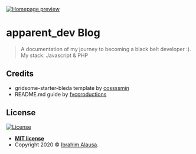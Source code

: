<a href="https://www.apparentdev.com/"><img src="https://res.cloudinary.com/onekioskcloud/image/upload/v1582977553/nydw9rcfqkwoy8q1fuwe.png" alt="Homepage preview"></a>

# apparent_dev Blog

> A documentation of my journey to becoming a black belt developer :). My stack: Javascript & PHP 

## Credits

- gridsome-starter-bleda template by [cossssmin](https://github.com/cossssmin)
- README.md guide by [fvcproductions](https://gist.github.com/fvcproductions)

## License

[![License](http://img.shields.io/:license-mit-blue.svg?style=flat-square)](http://badges.mit-license.org)

- **[MIT license](http://opensource.org/licenses/mit-license.php)**
- Copyright 2020 © <a href="https://tosinibrahim96.github.io/Resume/" target="_blank">Ibrahim Alausa</a>.
